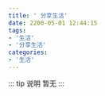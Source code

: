 ```yaml
---
title: ' 分享生活'
date: 2200-05-01 12:44:15
tags:
- '生活'
- '分享生活'
categories:
- '生活'
---
```


::: tip 说明
暂无
:::

<!-- more -->



